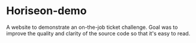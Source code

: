 # Horiseon-demo
A website to demonstrate an on-the-job ticket challenge. Goal was to improve the quality and clarity of the source code so that it's easy to read. 
